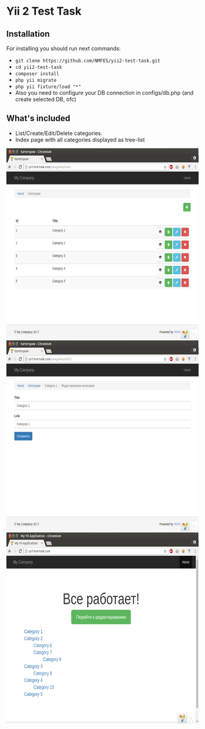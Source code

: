 # Yii 2 Test Task

## Installation

For installing you should run next commands:

* `git clone https://github.com/NMFES/yii2-test-task.git`
* `cd yii2-test-task`
* `composer install`
* `php yii migrate`
* `php yii fixture/load "*"`
* Also you need to configure your DB connection in configs/db.php (and create selected DB, ofc)

## What's included

* List/Create/Edit/Delete categories.
* Index page with all categories displayed as tree-list

<img src="https://raw.githubusercontent.com/NMFES/yii2-test-task/master/web/img/1.png" height="500">
<img src="https://raw.githubusercontent.com/nmfes/yii2-test-task/master/web/img/2.png" height="500">
<img src="https://raw.githubusercontent.com/nmfes/yii2-test-task/master/web/img/3.png" height="500">
